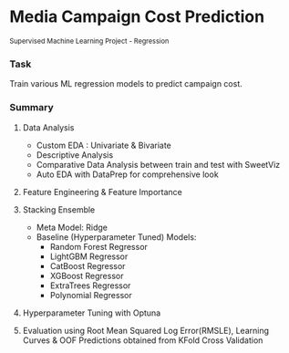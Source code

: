 # Media Campaign Cost Prediction 
<sub>Supervised Machine Learning Project - Regression</sub>

### Task
Train various ML regression models to predict campaign cost.

### Summary
1. Data Analysis
   - Custom EDA : Univariate & Bivariate
   - Descriptive Analysis
   - Comparative Data Analysis between train and test with SweetViz
   - Auto EDA with DataPrep for comprehensive look

2. Feature Engineering & Feature Importance

3. Stacking Ensemble
   - Meta Model: Ridge 
   - Baseline (Hyperparameter Tuned) Models:
     - Random Forest Regressor
     - LightGBM Regressor
     - CatBoost Regressor
     - XGBoost Regressor
     - ExtraTrees Regressor
     - Polynomial Regressor

4. Hyperparameter Tuning with Optuna
   
6. Evaluation using Root Mean Squared Log Error(RMSLE), Learning Curves & OOF Predictions obtained from KFold Cross Validation
